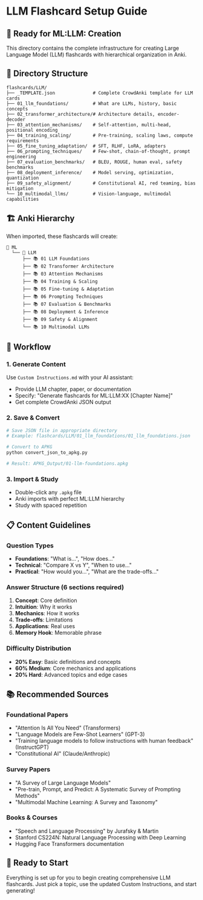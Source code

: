 # LLM Flashcard Setup Guide

## 🎯 **Ready for ML:LLM:<chapters> Creation**

This directory contains the complete infrastructure for creating Large Language Model (LLM) flashcards with hierarchical organization in Anki.

## 📂 **Directory Structure**

```
flashcards/LLM/
├── _TEMPLATE.json              # Complete CrowdAnki template for LLM cards
├── 01_llm_foundations/         # What are LLMs, history, basic concepts
├── 02_transformer_architecture/# Architecture details, encoder-decoder
├── 03_attention_mechanisms/    # Self-attention, multi-head, positional encoding
├── 04_training_scaling/        # Pre-training, scaling laws, compute requirements
├── 05_fine_tuning_adaptation/  # SFT, RLHF, LoRA, adapters
├── 06_prompting_techniques/    # Few-shot, chain-of-thought, prompt engineering
├── 07_evaluation_benchmarks/   # BLEU, ROUGE, human eval, safety benchmarks
├── 08_deployment_inference/    # Model serving, optimization, quantization
├── 09_safety_alignment/        # Constitutional AI, red teaming, bias mitigation
└── 10_multimodal_llms/         # Vision-language, multimodal capabilities
```

## 🏗️ **Anki Hierarchy**

When imported, these flashcards will create:

```
📂 ML
  └── 📂 LLM  
      ├── 📚 01 LLM Foundations
      ├── 📚 02 Transformer Architecture
      ├── 📚 03 Attention Mechanisms  
      ├── 📚 04 Training & Scaling
      ├── 📚 05 Fine-tuning & Adaptation
      ├── 📚 06 Prompting Techniques
      ├── 📚 07 Evaluation & Benchmarks
      ├── 📚 08 Deployment & Inference
      ├── 📚 09 Safety & Alignment
      └── 📚 10 Multimodal LLMs
```

## 🚀 **Workflow**

### **1. Generate Content**
Use `Custom Instructions.md` with your AI assistant:
- Provide LLM chapter, paper, or documentation
- Specify: "Generate flashcards for ML:LLM:XX [Chapter Name]"
- Get complete CrowdAnki JSON output

### **2. Save & Convert**
```bash
# Save JSON file in appropriate directory
# Example: flashcards/LLM/01_llm_foundations/01_llm_foundations.json

# Convert to APKG
python convert_json_to_apkg.py

# Result: APKG_Output/01-llm-foundations.apkg
```

### **3. Import & Study**
- Double-click any `.apkg` file
- Anki imports with perfect ML:LLM hierarchy
- Study with spaced repetition

## 📋 **Content Guidelines**

### **Question Types**
- **Foundations**: "What is...", "How does..."
- **Technical**: "Compare X vs Y", "When to use..."  
- **Practical**: "How would you...", "What are the trade-offs..."

### **Answer Structure** (6 sections required)
1. **Concept**: Core definition
2. **Intuition**: Why it works
3. **Mechanics**: How it works  
4. **Trade-offs**: Limitations
5. **Applications**: Real uses
6. **Memory Hook**: Memorable phrase

### **Difficulty Distribution**
- **20% Easy**: Basic definitions and concepts
- **60% Medium**: Core mechanics and applications
- **20% Hard**: Advanced topics and edge cases

## 📚 **Recommended Sources**

### **Foundational Papers**
- "Attention Is All You Need" (Transformers)
- "Language Models are Few-Shot Learners" (GPT-3)
- "Training language models to follow instructions with human feedback" (InstructGPT)
- "Constitutional AI" (Claude/Anthropic)

### **Survey Papers**
- "A Survey of Large Language Models"
- "Pre-train, Prompt, and Predict: A Systematic Survey of Prompting Methods"
- "Multimodal Machine Learning: A Survey and Taxonomy"

### **Books & Courses**
- "Speech and Language Processing" by Jurafsky & Martin
- Stanford CS224N: Natural Language Processing with Deep Learning
- Hugging Face Transformers documentation

## 🎯 **Ready to Start**

Everything is set up for you to begin creating comprehensive LLM flashcards. Just pick a topic, use the updated Custom Instructions, and start generating!

